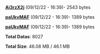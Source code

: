 [**Ai3rzX2j**](/data/Ai3rzX2j.txt) (09/12/22 - 16:39)- 2543 bytes

[**paUkvMAF**](/data/paUkvMAF.txt) (09/12/22 - 16:39)- 1389 bytes

[**paUkvMAF**](/data/paUkvMAF.txt) (09/12/22 - 16:39)- 1389 bytes

**Total Datas**: 8027

**Total Size**: 46.08 MB / 46.1 MB